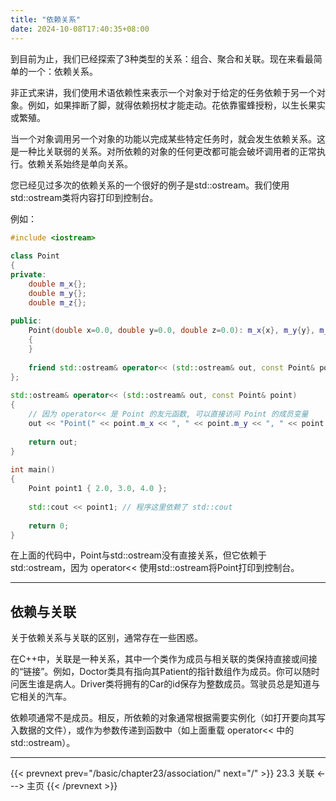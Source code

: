 ```yaml
---
title: "依赖关系"
date: 2024-10-08T17:40:35+08:00
---
```


到目前为止，我们已经探索了3种类型的关系：组合、聚合和关联。现在来看最简单的一个：依赖关系。

非正式来讲，我们使用术语依赖性来表示一个对象对于给定的任务依赖于另一个对象。例如，如果摔断了脚，就得依赖拐杖才能走动。花依靠蜜蜂授粉，以生长果实或繁殖。

当一个对象调用另一个对象的功能以完成某些特定任务时，就会发生依赖关系。这是一种比关联弱的关系。对所依赖的对象的任何更改都可能会破坏调用者的正常执行。依赖关系始终是单向关系。

您已经见过多次的依赖关系的一个很好的例子是std::ostream。我们使用std::ostream类将内容打印到控制台。

例如：

```C++
#include <iostream>
 
class Point
{
private:
    double m_x{};
    double m_y{};
    double m_z{};
 
public:
    Point(double x=0.0, double y=0.0, double z=0.0): m_x{x}, m_y{y}, m_z{z}
    {
    }
 
    friend std::ostream& operator<< (std::ostream& out, const Point& point); // Point 依赖了 std::ostream
};
 
std::ostream& operator<< (std::ostream& out, const Point& point)
{
    // 因为 operator<< 是 Point 的友元函数, 可以直接访问 Point 的成员变量
    out << "Point(" << point.m_x << ", " << point.m_y << ", " << point.m_z << ')';
 
    return out;
}
 
int main()
{
    Point point1 { 2.0, 3.0, 4.0 };
 
    std::cout << point1; // 程序这里依赖了 std::cout
 
    return 0;
}
```

在上面的代码中，Point与std::ostream没有直接关系，但它依赖于std:∶ostream，因为 operator<<  使用std::ostream将Point打印到控制台。

***
## 依赖与关联

关于依赖关系与关联的区别，通常存在一些困惑。

在C++中，关联是一种关系，其中一个类作为成员与相关联的类保持直接或间接的“链接”。例如，Doctor类具有指向其Patient的指针数组作为成员。你可以随时问医生谁是病人。Driver类将拥有的Car的id保存为整数成员。驾驶员总是知道与它相关的汽车。

依赖项通常不是成员。相反，所依赖的对象通常根据需要实例化（如打开要向其写入数据的文件），或作为参数传递到函数中（如上面重载 operator<< 中的std::ostream）。

***

{{< prevnext prev="/basic/chapter23/association/" next="/" >}}
23.3 关联
<--->
主页
{{< /prevnext >}}
